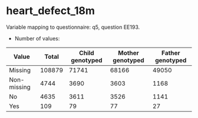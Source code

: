 # heart_defect_18m
Variable mapping to questionnaire: q5, question EE193.
- Number of values:

| Value | Total | Child genotyped | Mother genotyped | Father genotyped |
| ----- | ----- | --------------- | ---------------- | ---------------- |
| Missing | 108879 | 71741 | 68166 | 49050 |
| Non-missing | 4744 | 3690 | 3603 | 1168 |
| No | 4635 | 3611 | 3526 |1141 |
| Yes | 109 | 79 | 77 |27 |



